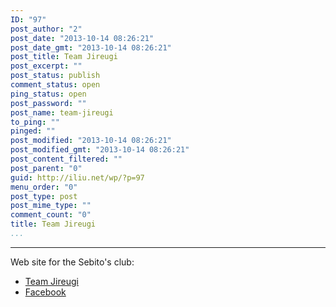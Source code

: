 ```yaml
---
ID: "97"
post_author: "2"
post_date: "2013-10-14 08:26:21"
post_date_gmt: "2013-10-14 08:26:21"
post_title: Team Jireugi
post_excerpt: ""
post_status: publish
comment_status: open
ping_status: open
post_password: ""
post_name: team-jireugi
to_ping: ""
pinged: ""
post_modified: "2013-10-14 08:26:21"
post_modified_gmt: "2013-10-14 08:26:21"
post_content_filtered: ""
post_parent: "0"
guid: http://iliu.net/wp/?p=97
menu_order: "0"
post_type: post
post_mime_type: ""
comment_count: "0"
title: Team Jireugi
...
```

---

<p>Web site for the Sebito's club:</p>

<ul>
<li><a href="http://www.team-jireugi.nl">Team Jireugi</a></li>
<li><a href="https://www.facebook.com/TeamJireugi">Facebook</a></li>
</ul>


